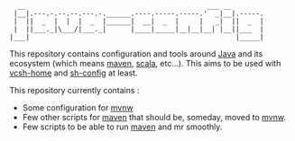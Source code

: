       __                                             ___ __        
     |__|.---.-.--.--.---.-.______.----.-----.-----.'  _|__|.-----.
     |  ||  _  |  |  |  _  |______|  __|  _  |     |   _|  ||  _  |
     |  ||___._|\___/|___._|      |____|_____|__|__|__| |__||___  |
    |___|                                                   |_____|

This repository contains configuration and tools around [Java][] and its
ecosystem (which means [maven][], [scala][], etc…). This aims to be used with
[vcsh-home][] and [sh-config][] at least.

This repository currently contains :

* Some configuration for [mvnw][]
* Few other scripts for [maven][] that should be, someday, moved to [mvnw][].
* Few scripts to be able to run [maven][] and mr smoothly.

[Java]: http://www.java.com
[maven]: http://maven.apache.org
[scala]: http://www.scala-lang.org
[vcsh-home]: https://github.com/vdemeester/vcsh-home
[sh-config]: https://github.com/vdemeester/sh-config
[mvnw]: https://github.com/vdemeester/mvnw
